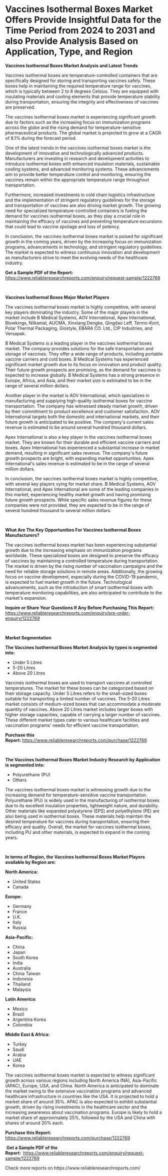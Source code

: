<p><h1>Vaccines Isothermal Boxes Market Offers Provide Insightful Data for the Time Period from 2024 to 2031 and also Provide Analysis Based on Application, Type, and Region</h1></p><p><strong>Vaccines Isothermal Boxes Market Analysis and Latest Trends</strong></p>
<p><p>Vaccines isothermal boxes are temperature-controlled containers that are specifically designed for storing and transporting vaccines safely. These boxes help in maintaining the required temperature range for vaccines, which is typically between 2 to 8 degrees Celsius. They are equipped with insulating materials and cooling elements that provide temperature stability during transportation, ensuring the integrity and effectiveness of vaccines are preserved.</p><p>The vaccines isothermal boxes market is experiencing significant growth due to factors such as the increasing focus on immunization programs across the globe and the rising demand for temperature-sensitive pharmaceutical products. The global market is projected to grow at a CAGR of 8.1% during the forecast period.</p><p>One of the latest trends in the vaccines isothermal boxes market is the development of innovative and technologically advanced products. Manufacturers are investing in research and development activities to introduce isothermal boxes with enhanced insulation materials, sustainable cooling systems, and advanced monitoring systems. These advancements aim to provide better temperature control and monitoring, ensuring the vaccines remain within the appropriate temperature range throughout transportation.</p><p>Furthermore, increased investments in cold chain logistics infrastructure and the implementation of stringent regulatory guidelines for the storage and transportation of vaccines are also driving market growth. The growing need for specialized temperature-controlled containers is fueling the demand for vaccines isothermal boxes, as they play a crucial role in maintaining the efficacy of vaccines and preventing temperature excursions that could lead to vaccine spoilage and loss of potency.</p><p>In conclusion, the vaccines isothermal boxes market is poised for significant growth in the coming years, driven by the increasing focus on immunization programs, advancements in technology, and stringent regulatory guidelines. The market is expected to witness continuous innovation and development as manufacturers strive to meet the evolving needs of the healthcare industry.</p></p>
<p><strong>Get a Sample PDF of the Report:&nbsp;</strong> <a href="https://www.reliableresearchreports.com/enquiry/request-sample/1222769">https://www.reliableresearchreports.com/enquiry/request-sample/1222769</a></p>
<p>&nbsp;</p>
<p><strong>Vaccines Isothermal Boxes Major Market Players</strong></p>
<p><p>The vaccines isothermal boxes market is highly competitive, with several key players dominating the industry. Some of the major players in the market include B Medical Systems, AOV International, Apex International, Blowkings, Nilkamal, AUCMA, Xinxiang Dengke, Qingdao Leff, Termo-Kont, Polar Thermal Packaging, Giostyle, EBARA CO. Ltd., CIP Industries, and Versapak.</p><p>B Medical Systems is a leading player in the vaccines isothermal boxes market. The company provides solutions for the safe transportation and storage of vaccines. They offer a wide range of products, including portable vaccine carriers and cold boxes. B Medical Systems has experienced significant market growth due to its focus on innovation and product quality. Their future growth prospects are promising, as the demand for vaccines is expected to increase globally. B Medical Systems has a strong presence in Europe, Africa, and Asia, and their market size is estimated to be in the range of several million dollars.</p><p>Another player in the market is AOV International, which specializes in manufacturing and supplying high-quality isothermal boxes for vaccine transportation. The company has witnessed steady market growth, driven by their commitment to product excellence and customer satisfaction. AOV International targets both the domestic and international markets, and their future growth is anticipated to be positive. The company's current sales revenue is estimated to be around several hundred thousand dollars.</p><p>Apex International is also a key player in the vaccines isothermal boxes market. They are known for their durable and efficient vaccine carriers and boxes. Apex International has experienced a substantial increase in market demand, resulting in significant sales revenue. The company's future growth prospects are bright, with expanding market opportunities. Apex International's sales revenue is estimated to be in the range of several million dollars.</p><p>In conclusion, the vaccines isothermal boxes market is highly competitive, with several key players vying for market share. B Medical Systems, AOV International, and Apex International are some of the leading companies in this market, experiencing healthy market growth and having promising future growth prospects. While specific sales revenue figures for these companies were not provided, they are expected to be in the range of several hundred thousand to several million dollars.</p></p>
<p>&nbsp;</p>
<p><strong>What Are The Key Opportunities For Vaccines Isothermal Boxes Manufacturers?</strong></p>
<p><p>The vaccines isothermal boxes market has been experiencing substantial growth due to the increasing emphasis on immunization programs worldwide. These specialized boxes are designed to preserve the efficacy of vaccines by maintaining a controlled temperature during transportation. The market is driven by the rising number of vaccination campaigns and the need for reliable storage solutions in remote areas. Additionally, the growing focus on vaccine development, especially during the COVID-19 pandemic, is expected to fuel market growth in the future. Technological advancements, such as the introduction of smart isothermal boxes with temperature monitoring capabilities, are also anticipated to contribute to the market's expansion.</p></p>
<p><strong>Inquire or Share Your Questions If Any Before Purchasing This Report:</strong> <a href="https://www.reliableresearchreports.com/enquiry/pre-order-enquiry/1222769">https://www.reliableresearchreports.com/enquiry/pre-order-enquiry/1222769</a></p>
<p>&nbsp;</p>
<p><strong>Market Segmentation</strong></p>
<p><strong>The Vaccines Isothermal Boxes Market Analysis by types is segmented into:</strong></p>
<p><ul><li>Under 5 Litres</li><li>5-20 Litres</li><li>Above 20 Litres</li></ul></p>
<p><p>Vaccines isothermal boxes are used to transport vaccines at controlled temperatures. The market for these boxes can be categorized based on their storage capacity. Under 5 Litres refers to the small-sized boxes suitable for transporting a limited number of vaccines. The 5-20 Litres market consists of medium-sized boxes that can accommodate a moderate quantity of vaccines. Above 20 Litres market includes larger boxes with higher storage capacities, capable of carrying a larger number of vaccines. These different market types cater to various healthcare facilities and vaccination programs' needs for efficient vaccine transportation.</p></p>
<p><strong>Purchase this Report:&nbsp;</strong><a href="https://www.reliableresearchreports.com/purchase/1222769">https://www.reliableresearchreports.com/purchase/1222769</a></p>
<p>&nbsp;</p>
<p><strong>The Vaccines Isothermal Boxes Market Industry Research by Application is segmented into:</strong></p>
<p><ul><li>Polyurethane (PU)</li><li>Others</li></ul></p>
<p><p>The vaccines isothermal boxes market is witnessing growth due to the increasing demand for temperature-sensitive vaccine transportation. Polyurethane (PU) is widely used in the manufacturing of isothermal boxes due to its excellent insulation properties, lightweight nature, and durability. Other materials like expanded polystyrene (EPS) and polyethylene (PE) are also being used in isothermal boxes. These materials help maintain the desired temperature for vaccines during transportation, ensuring their efficacy and quality. Overall, the market for vaccines isothermal boxes, including PU and other materials, is expected to expand in the coming years.</p></p>
<p>&nbsp;</p>
<p><strong>In terms of Region, the Vaccines Isothermal Boxes Market Players available by Region are:</strong></p>
<p>
    <p> <strong> North America: </strong>
        <ul>
            <li>United States</li>
            <li>Canada</li>
        </ul>
        </p> 
    <p> <strong> Europe: </strong>
        <ul>
            <li>Germany</li>
            <li>France</li>
            <li>U.K.</li>
            <li>Italy</li>
            <li>Russia</li>
        </ul>
        </p> 
    <p> <strong> Asia-Pacific: </strong>
        <ul>
            <li>China</li>
            <li>Japan</li>
            <li>South Korea</li>
            <li>India</li>
            <li>Australia</li>
            <li>China Taiwan</li>
            <li>Indonesia</li>
            <li>Thailand</li>
            <li>Malaysia</li>
        </ul>
        </p> 
    <p> <strong> Latin America: </strong>
        <ul>
            <li>Mexico</li>
            <li>Brazil</li>
            <li>Argentina Korea</li>
            <li>Colombia</li>
        </ul>
        </p> 
    <p> <strong> Middle East & Africa: </strong>
        <ul>
            <li>Turkey</li>
            <li>Saudi</li>
            <li>Arabia</li>
            <li>UAE</li>
            <li>Korea</li>
        </ul>
    </p>
    </p>
<p><p>The vaccines isothermal boxes market is expected to witness significant growth across various regions including North America (NA), Asia-Pacific (APAC), Europe, USA, and China. North America is anticipated to dominate the market owing to the extensive vaccination programs and advanced healthcare infrastructure in countries like the USA. It is projected to hold a market share of around 35%. APAC is also expected to exhibit substantial growth, driven by rising investments in the healthcare sector and the increasing awareness about vaccination programs. Europe is likely to hold a market share of approximately 25%, followed by the USA and China with shares of around 20% each.</p></p>
<p><strong>Purchase this Report: </strong><a href="https://www.reliableresearchreports.com/purchase/1222769">https://www.reliableresearchreports.com/purchase/1222769</a></p>
<p>&nbsp;<strong>Get a Sample PDF of the Report:&nbsp;&nbsp;</strong><a href="https://www.reliableresearchreports.com/enquiry/request-sample/1222769">https://www.reliableresearchreports.com/enquiry/request-sample/1222769</a></p>
<p><strong></strong></p>
<p>Check more reports on https://www.reliableresearchreports.com/</p>